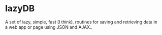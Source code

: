 # lazyDB
A set of lazy, simple, fast (I think), routines for saving and retrieving data in a web app or page using JSON and AJAX..
